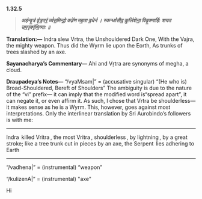 **1.32.5**
>***अह॑न्वृ॒त्रं वृ॑त्र॒तरं॒ व्यं॑स॒मिन्द्रो॒ वज्रे॑ण मह॒ता व॒धेन॑ ।***
***स्कन्धां॑सीव॒ कुलि॑शेना॒ विवृ॒क्णाहि॑: शयत उप॒पृक्पृ॑थि॒व्याः ॥***

**Translation:—**
Indra slew Vrtra, the Unshouldered Dark One,
With the Vajra, the mighty weapon.
Thus did the Wyrm lie upon the Eorth,
As trunks of trees slashed by an axe.

**Sayanacharya’s Commentary—**
Ahi and Vṛtra are synonyms of megha, a cloud.

**Draupadeya’s Notes—**
“/vyaMsam|” = (accusative singular) “(He who is) Broad-Shouldered, Bereft of Shoulders”
The ambiguity is due to the nature of the “vi” prefix— it can imply that the modified word is“spread apart”, it can negate it, or even affirm it. As such, I chose that Vrtra be shoulderless— it makes sense as he is a Wyrm. This, however, goes against most interpretations. Only the interlinear translation by Sri Aurobindo’s followers is with me:

---

Indra  killed Vritra , the most Vritra , shoulderless , by lightning , by a great stroke;
like a tree trunk cut in pieces by an axe, the Serpent  lies adhering to Earth

---

“/vadhena|” = (instrumental) “weapon”

“/kulizenA|” = (instrumental) "axe"

Hi